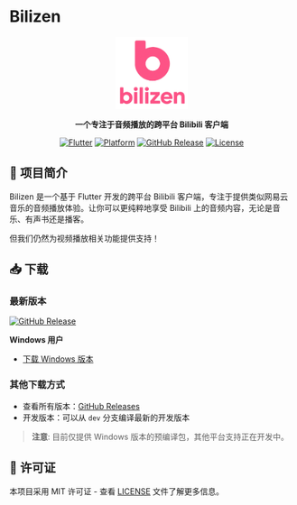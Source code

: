 # Bilizen

<div align="center">
  <img src="assets/app_icon.png" alt="Bilizen Logo" width="128" height="128">
  
  **一个专注于音频播放的跨平台 Bilibili 客户端**
  
  [![Flutter](https://img.shields.io/badge/Flutter-3.8.1+-blue.svg)](https://flutter.dev/)
  [![Platform](https://img.shields.io/badge/Platform-Windows-lightgrey.svg)](https://www.microsoft.com/windows)
  [![GitHub Release](https://img.shields.io/github/v/release/linyuansup/bilizen)](https://github.com/linyuansup/bilizen/releases/latest)
  [![License](https://img.shields.io/badge/License-MIT-green.svg)](LICENSE)
</div>

## 📝 项目简介

Bilizen 是一个基于 Flutter 开发的跨平台 Bilibili 客户端，专注于提供类似网易云音乐的音频播放体验。让你可以更纯粹地享受 Bilibili 上的音频内容，无论是音乐、有声书还是播客。

但我们仍然为视频播放相关功能提供支持！

## 📥 下载

### 最新版本

[![GitHub Release](https://img.shields.io/github/v/release/linyuansup/bilizen?style=for-the-badge)](https://github.com/linyuansup/bilizen/releases/latest)

**Windows 用户**
- [下载 Windows 版本](https://github.com/linyuansup/bilizen/releases/latest)

### 其他下载方式

- 查看所有版本：[GitHub Releases](https://github.com/linyuansup/bilizen/releases)
- 开发版本：可以从 `dev` 分支编译最新的开发版本

> **注意**: 目前仅提供 Windows 版本的预编译包，其他平台支持正在开发中。

## 📄 许可证

本项目采用 MIT 许可证 - 查看 [LICENSE](LICENSE) 文件了解更多信息。
